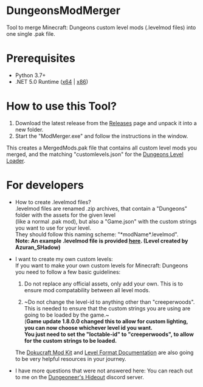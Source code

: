 # DungeonsModMerger
 Tool to merge Minecraft: Dungeons custom level mods (.levelmod files) into one single .pak file.
 
# Prerequisites
  - Python 3.7+ 
  - .NET 5.0 Runtime ([x64](https://dotnet.microsoft.com/download/dotnet/thank-you/runtime-desktop-5.0.2-windows-x64-installer) | [x86](https://dotnet.microsoft.com/download/dotnet/thank-you/runtime-desktop-5.0.2-windows-x86-installer))
 
# How to use this Tool?
  1. Download the latest release from the [Releases](https://github.com/LukeFZ/DungeonsModMerger/releases/latest) page and unpack it into a new folder.
  2. Start the "ModMerger.exe" and follow the instructions in the window.
  
  This creates a MergedMods.pak file that contains all custom level mods you merged, and the matching "customlevels.json" for the [Dungeons Level Loader](https://github.com/LukeFZ/DungeonsLevelLoader).
  
  
  # For developers
   - How to create .levelmod files?   
    .levelmod files are renamed .zip archives, that contain a "Dungeons" folder with the assets for the given level   
    (like a normal .pak mod), but also a "Game.json" with the custom strings you want to use for your level.   
    They should follow this naming scheme: "*modName\*.levelmod".  
    **Note: An example .levelmod file is provided [here](https://cdn.discordapp.com/attachments/768927253722955819/808340880154034176/ExampleMod.levelmod). (Level created by Azuran_SHadow)** 
    
   - I want to create my own custom levels:   
     If you want to make your own custom levels for Minecraft: Dungeons you need to follow a few basic guidelines:
     
     1. Do not replace any official assets, only add your own.
        This is to ensure mod compatability between all level mods.
        
     2. ~Do not change the level-id to anything other than "creeperwoods".
       This is needed to ensure that the custom strings you are using are going to be loaded by the game.~  
       (**Game update 1.8.0.0 changed this to allow for custom lighting, you can now choose whichever level id you want.  
       You just need to set the "loctable-id" to "creeperwoods", to allow for the custom strings to be loaded.**
       
      The [Dokucraft Mod Kit](https://github.com/Dokucraft/Dungeons-Mod-Kit) and [Level Format Documentation](https://github.com/Dokucraft/Dungeons-Level-Format) are also going to be very helpful resources in your journey.
     
   - I have more questions that were not answered here:
     You can reach out to me on the [Dungeoneer's Hideout](https://discord.gg/S7gKeh5FR2) discord server. 
